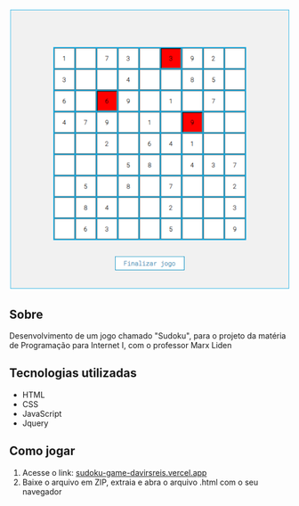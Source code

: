 
<div align="center">
  <a href="https://sudoku-game-davirsreis.vercel.app/" target="_blank"><img src="sudoku.png" ></a>
</div>

## Sobre

Desenvolvimento de um jogo chamado "Sudoku", para o projeto da matéria de Programação para Internet I, com o professor Marx Liden

## Tecnologias utilizadas

* HTML
* CSS
* JavaScript
* Jquery

## Como jogar 

1. Acesse o link: [sudoku-game-davirsreis.vercel.app](https://sudoku-game-davirsreis.vercel.app/)
2. Baixe o arquivo em ZIP, extraia e abra o arquivo .html com o seu navegador


